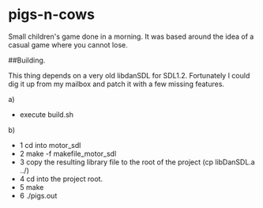# pigs-n-cows

Small children's game done in a morning. It was based around the idea of a casual game where you cannot lose.

##Building.

This thing depends on a very old libdanSDL for SDL1.2. Fortunately I could dig it up from my mailbox and patch it with a few missing features.

a)

- execute build.sh

b)

- 1 cd into motor_sdl
- 2 make -f makefile_motor_sdl
- 3 copy the resulting library file to the root of the project (cp libDanSDL.a ../)
- 4 cd into the project root.
- 5 make
- 6 ./pigs.out
